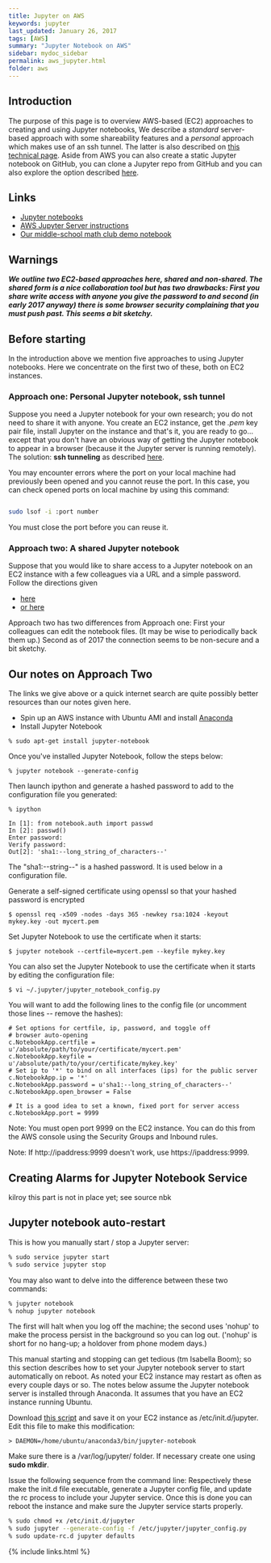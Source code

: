 ```yaml
---
title: Jupyter on AWS
keywords: jupyter
last_updated: January 26, 2017
tags: [AWS]
summary: "Jupyter Notebook on AWS"
sidebar: mydoc_sidebar
permalink: aws_jupyter.html
folder: aws
---
```


## Introduction

The purpose of this page is to overview AWS-based (EC2) approaches to creating and using Jupyter notebooks, 
We describe a *standard* server-based approach with some shareability features and a *personal* approach
which makes use of an ssh tunnel. The latter is also described on [this technical page](cc_technical.html).
Aside from AWS you can also create a static Jupyter notebook on GitHub, you can clone a Jupyter repo from
GitHub and you can also explore the option described [here](az_Jupyter.html).

## Links

- [Jupyter notebooks](https://jupyter.org/)
- [AWS Jupyter Server instructions](http://chrisalbon.com/jupyter/run_project_jupyter_on_amazon_ec2.html)
- [Our middle-school math club demo notebook](https://notebooks.azure.com/library/89FHPIGSGMs)

## Warnings

***We outline two EC2-based approaches here, shared and non-shared. The shared form is a nice 
collaboration tool but has two drawbacks: First you share **write** access with anyone you give
the password to and second (in early 2017 anyway) there is some browser security complaining 
that you must push past. This seems a bit sketchy.*** 

## Before starting 
In the introduction above we mention five approaches to using Jupyter notebooks.  Here we 
concentrate on the first two of these, both on EC2 instances.

### Approach one: Personal Jupyter notebook, ssh tunnel

Suppose you need a Jupyter notebook for your own research; you do not need to share it with 
anyone. You create an EC2 instance, get the *.pem* key pair file, install Jupyter on the instance
and that's it, you are ready to go... except that you don't have an obvious way of getting the 
Jupyter notebook to appear in a browser (because it the Jupyter server is running remotely). 
The solution: **ssh tunneling** as described [here](cc_technical). 

You may encounter errors where the port on your local machine had previously been opened and you cannot reuse the port. In this case, you can check opened ports on local machine by using this command:

```bash

sudo lsof -i :port number

``` 

You must close the port before you can reuse it. 


### Approach two: A shared Jupyter notebook

Suppose that you would like to share access to a Jupyter notebook on an EC2 instance with a few colleagues
via a URL and a simple password. Follow the directions given 

- [here](http://chrisalbon.com/jupyter/run_project_jupyter_on_amazon_ec2.html)
- [or here](http://jupyter-notebook.readthedocs.io/en/latest/public_server.html)

Approach two has two differences from Approach one: First your colleagues can edit the 
notebook files. (It may be wise to periodically back them up.) Second as of 2017 the connection
seems to be non-secure and a bit sketchy. 

## Our notes on Approach Two

The links we give above or a quick internet search are quite possibly better resources than our
notes given here.

- Spin up an AWS instance with Ubuntu AMI and install [Anaconda](https://docs.continuum.io/anaconda/install)
- Install Jupyter Notebook 

```
% sudo apt-get install jupyter-notebook
```

Once you've installed Jupyter Notebook, follow the steps below:

```
% jupyter notebook --generate-config 
```

Then launch ipython and generate a hashed password to add to the configuration file you generated:

```
% ipython

In [1]: from notebook.auth import passwd
In [2]: passwd()
Enter password:
Verify password:
Out[2]: 'sha1:--long_string_of_characters--'
```

The "sha1:--string--" is a hashed password. It is used below in a configuration file.

Generate a self-signed certificate using openssl so that your hashed password is encrypted

```
$ openssl req -x509 -nodes -days 365 -newkey rsa:1024 -keyout mykey.key -out mycert.pem
```

Set Jupyter Notebook to use the certificate when it starts: 

```
$ jupyter notebook --certfile=mycert.pem --keyfile mykey.key
```

You can also set the Jupyter Notebook to use the certificate when it starts by editing the configuration file:

```
$ vi ~/.jupyter/jupyter_notebook_config.py
```

You will want to add the following lines to the config file (or uncomment those lines -- remove the hashes): 

```
# Set options for certfile, ip, password, and toggle off
# browser auto-opening
c.NotebookApp.certfile = u'/absolute/path/to/your/certificate/mycert.pem'
c.NotebookApp.keyfile = u'/absolute/path/to/your/certificate/mykey.key'
# Set ip to '*' to bind on all interfaces (ips) for the public server
c.NotebookApp.ip = '*'
c.NotebookApp.password = u'sha1:--long_string_of_characters--'
c.NotebookApp.open_browser = False

# It is a good idea to set a known, fixed port for server access
c.NotebookApp.port = 9999
```

Note: You must open port 9999 on the EC2 instance. You can do this from the AWS console using the 
Security Groups and Inbound rules.

Note: If http://ipaddress:9999 doesn't work, use https://ipaddress:9999.  

## Creating Alarms for Jupyter Notebook Service

kilroy this part is not in place yet; see source nbk

## Jupyter notebook auto-restart

This is how you manually start / stop a Jupyter server:

```bash
% sudo service jupyter start
% sudo service jupyter stop
```

You may also want to delve into the difference between these two commands: 

```bash
% jupyter notebook
% nohup jupyter notebook
``` 

The first will halt when you log off the machine; the second uses 'nohup' to make the process 
persist in the background so you can log out. ('nohup' is short for no hang-up; a holdover from
phone modem days.)

This manual starting and stopping can get tedious (tm Isabella Boom); so this section describes how to 
set your Jupyter notebook server to start automatically on reboot.  As noted your EC2 instance may
restart as often as every couple days or so.  The notes below assume the Jupyter 
notebook server is installed through Anaconda.  It assumes that you have an 
EC2 instance running Ubuntu. 

Download [this script](https://gist.github.com/Doowon/38910829898a6624ce4ed554f082c4dd) and save it 
on your EC2 instance as /etc/init.d/jupyter.  Edit this file to make this modification:

```
> DAEMON=/home/ubuntu/anaconda3/bin/jupyter-notebook
```

Make sure there is a /var/log/jupyter/ folder. If necessary create one using **sudo mkdir**.

Issue the following sequence from the command line: Respectively these make the init.d file executable, 
generate a Jupyter config file, and update the rc process to include your Jupyter service.
Once this is done you can reboot the instance and make sure the Jupyter service starts properly.

```bash
% sudo chmod +x /etc/init.d/jupyter
% sudo jupyter --generate-config -f /etc/jupyter/jupyter_config.py
% sudo update-rc.d jupyter defaults
```



{% include links.html %}
